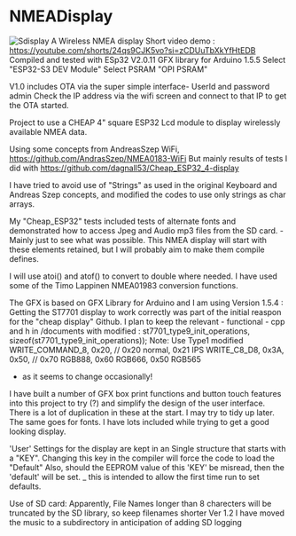 # NMEADisplay
![Sdisplay](https://github.com/user-attachments/assets/e3a0ba0e-b552-46d3-bceb-dcc11c7a620e)
A Wireless NMEA display
Short video demo : https://youtube.com/shorts/24qs9CJK5vo?si=zCDUuTbXkYfHtEDB
Compiled and tested with ESp32 V2.0.11 
GFX library for Arduino 1.5.5
Select "ESP32-S3 DEV Module"
Select PSRAM "OPI PSRAM"

V1.0 includes OTA via the super simple interface- UserId and password admin
Check the IP address via the wifi screen and connect to that IP to get the OTA started. 


Project to use a CHEAP 4" square ESP32 Lcd module to display wirelessly available NMEA data. 

Using some concepts from AndreasSzep WiFi, https://github.com/AndrasSzep/NMEA0183-WiFi
But mainly results of tests I did with https://github.com/dagnall53/Cheap_ESP32_4-display

I have tried to avoid use of "Strings" as used in the original Keyboard and Andreas Szep concepts, and modified the codes to use only strings as char arrays. 

My "Cheap_ESP32" tests included tests of alternate fonts and demonstrated how to access Jpeg and Audio mp3 files from the SD card. - Mainly just to see what was possible. 
This NMEA display will start with these elements retained, but I will probably aim to make them compile defines.

I will use atoi() and atof() to convert to double where needed.
I have used some of the Timo Lappinen NMEA01983 conversion functions. 

The GFX is based on GFX Library for Arduino and I am using Version 1.5.4 : Getting the ST7701 display to work correctly was part of the initial reaspon for the "cheap display" Github.
I plan to keep the relevant - functional -  cpp and h in /documents with modified :
 st7701_type9_init_operations,  sizeof(st7701_type9_init_operations));
Note: Use Type1 modified 
WRITE_COMMAND_8, 0x20, // 0x20 normal, 0x21 IPS
WRITE_C8_D8, 0x3A, 0x50, // 0x70 RGB888, 0x60 RGB666, 0x50 RGB565
 
- as it seems to change occasionally!

I have built a number of GFX box print functions and button touch features into this project to try (?) and simplify the design of the user interface. 
There is a lot of duplication in these at the start. I may try to tidy up later.
The same goes for fonts. I have lots included while trying to get a good looking display. 

'User' Settings for the display are kept in an Single structure that starts with a "KEY". Changing this key in the compiler will force the code to load the "Default" 
Also, should the EEPROM value of this 'KEY' be misread, then the 'default' will be set. _ this is intended to allow the first time run to set defaults.

Use of SD card:
Apparently, File Names longer than 8 charecters will be truncated by the SD library, so keep filenames shorter 
Ver 1.2 I have moved the music to a subdirectory in anticipation of adding SD logging

